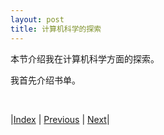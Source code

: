 ```yaml
---
layout: post
title: 计算机科学的探索
---
```


本节介绍我在计算机科学方面的探索。

我首先介绍书单。

<br/>

|[Index](../../) | [Previous](0-0-intro) | [Next](0-2-bio)|
